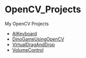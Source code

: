 # OpenCV_Projects
My OpenCV Projects
* [AIKeyboard](https://github.com/mrityunjayshukla411/OpenCV_Projects/tree/main/Projects/AIKeyboard)
* [DinoGameUsingOpenCV](https://github.com/mrityunjayshukla411/OpenCV_Projects/tree/main/Projects/DinoGameUsingOpenCV)
* [VirtualDragAndDrop](https://github.com/mrityunjayshukla411/OpenCV_Projects/tree/main/Projects/VirtualDragAndDrop)
* [VolumeControl](https://github.com/mrityunjayshukla411/OpenCV_Projects/tree/main/Projects/VolumeControl)


